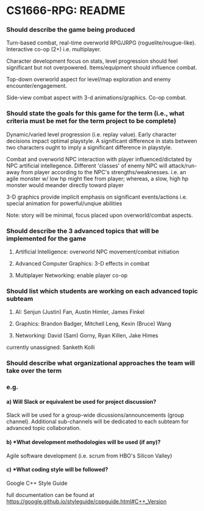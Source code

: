 # CS1666-RPG: README

### Should describe the game being produced

Turn-based combat, real-time overworld RPG/JRPG (roguelite/rougue-like). Interactive co-op (2+) i.e. multiplayer.  

Character development focus on stats, level progression should feel significant but not overpowered. Items/equipment should influence combat.

Top-down overworld aspect for level/map exploration and enemy encounter/engagement. 

Side-view combat aspect with 3-d animations/graphics. Co-op combat.

### Should state the goals for this game for the term (i.e., what criteria must be met for the term project to be complete)

Dynamic/varied level progression (i.e. replay value). Early character decisions impact optimal playstyle. A significant difference in stats between two characters ought to imply a significant difference in playstyle.

Combat and overworld NPC interaction with player influenced/dictated by NPC artificial intellegence. Different 'classes' of enemy NPC will attack/run-away from player according to the NPC's strengths/weaknesses. i.e. an agile monster w/ low hp might flee from player; whereas, a slow, high hp monster would meander directly toward player

3-D graphics provide implicit emphasis on significant events/actions i.e. special animation for powerful/unqiue abilities

Note: story will be minimal, focus placed upon overworld/combat aspects.

### Should describe the 3 advanced topics that will be implemented for the game

1. Artificial Intelligence: overworld NPC movement/combat initiation

2. Advanced Computer Graphics: 3-D effects in combat

3. Multiplayer Networking: enable player co-op

### Should list which students are working on each advanced topic subteam

1. AI: Senjun (Justin) Fan, Austin Himler, James Finkel

2. Graphics: Brandon Badger, Mitchell Leng, Kexin (Bruce) Wang

3. Networking: David (Sam) Gorny, Ryan Killen, Jake Himes

currently unassigned: Sanketh Kolli

### Should describe what organizational approaches the team will take over the term
### e.g. 
####    a) Will Slack or equivalent be used for project discussion? 

Slack will be used for a group-wide dicussions/announcements (group channel). Additional sub-channels will be dedicated to each subteam for advanced topic collaboration.
        
####    b) *What development methodologies will be used (if any)?  

Agile software development (i.e. scrum from HBO's Silicon Valley)

####    c) *What coding style will be followed?

Google C++ Style Guide

full documentation can be found at https://google.github.io/styleguide/cppguide.html#C++_Version

